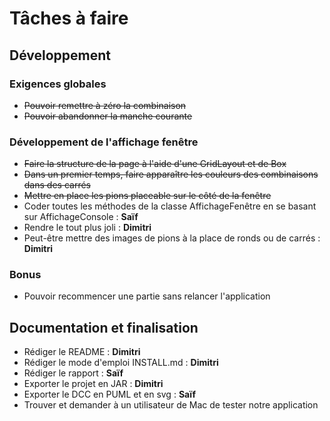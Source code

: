 # Tâches à faire
## Développement
### Exigences globales
- ~~Pouvoir remettre à zéro la combinaison~~
- ~~Pouvoir abandonner la manche courante~~
### Développement de l'affichage fenêtre
- ~~Faire la structure de la page à l'aide d'une GridLayout et de Box~~
- ~~Dans un premier temps, faire apparaître les couleurs des combinaisons dans des carrés~~
- ~~Mettre en place les pions placeable sur le côté de la fenêtre~~
- Coder toutes les méthodes de la classe AffichageFenêtre en se basant sur AffichageConsole : **Saïf**
- Rendre le tout plus joli : **Dimitri**
- Peut-être mettre des images de pions à la place de ronds ou de carrés : **Dimitri**
### Bonus
- Pouvoir recommencer une partie sans relancer l'application
## Documentation et finalisation
- Rédiger le README : **Dimitri**
- Rédiger le mode d'emploi INSTALL.md : **Dimitri**
- Rédiger le rapport : **Saïf**
- Exporter le projet en JAR : **Dimitri**
- Exporter le DCC en PUML et en svg : **Saïf**
- Trouver et demander à un utilisateur de Mac de tester notre application

